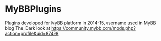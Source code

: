 # MyBBPlugins
Plugins developed for MyBB platform in 2014-15, username used in MyBB blog The_Dark look at https://community.mybb.com/mods.php?action=profile&uid=87498
